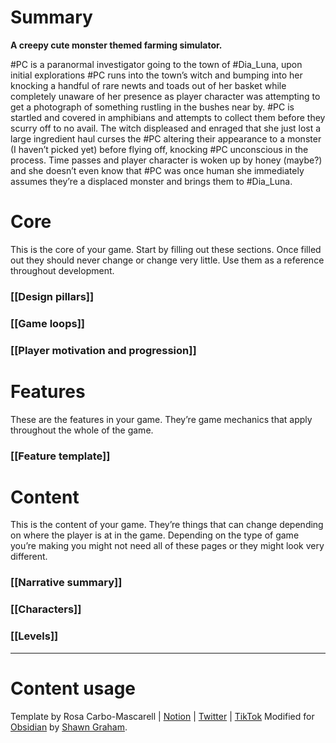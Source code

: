 # Summary
**A creepy cute monster themed farming simulator.**

#PC is a paranormal investigator going to the town of #Dia_Luna, upon initial explorations #PC runs into the town’s witch and bumping into her knocking a handful of rare newts and toads out of her basket while completely unaware of her presence as player character was attempting to get a photograph of something rustling in the bushes near by. #PC is startled and covered in amphibians and attempts to collect them before they scurry off to no avail. The witch displeased and enraged that she just lost a large ingredient haul curses the #PC altering their appearance to a monster (I haven’t picked yet) before flying off, knocking #PC unconscious in the process. Time passes and player character is woken up by honey (maybe?) and she doesn’t even know that #PC was once human she immediately assumes they’re a displaced monster and brings them to #Dia_Luna.

# Core
This is the core of your game. Start by filling out these sections. Once filled out they should never change or change very little. Use them as a reference throughout development.
### [[Design pillars]]
### [[Game loops]]
### [[Player motivation and progression]]
# Features
These are the features in your game. They’re game mechanics that apply throughout the whole of the game.
### [[Feature template]]
# Content
This is the content of your game. They’re things that can change depending on where the player is at in the game. Depending on the type of game you’re making you might not need all of these pages or they might look very different.
### [[Narrative summary]]
### [[Characters]]
### [[Levels]]
---
# Content usage
Template by Rosa Carbo-Mascarell | [Notion](https://glamorous-save-06a.notion.site/Game-design-template-0132383574dd4c2dbff5d14e3a90761c) | [Twitter](https://twitter.com/moreelen) | [TikTok](https://www.tiktok.com/@moreelen)
Modified for [Obsidian](https://obsidian.md) by [Shawn Graham](https://shawngraham.github.io).